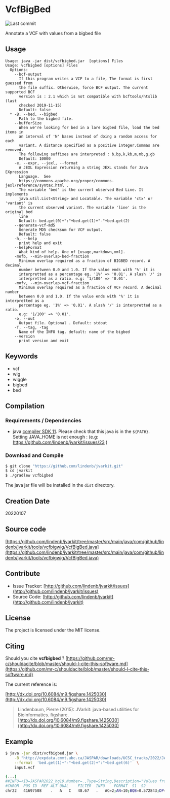 # VcfBigBed

![Last commit](https://img.shields.io/github/last-commit/lindenb/jvarkit.png)

Annotate a VCF with values from a bigbed file


## Usage

```
Usage: java -jar dist/vcfbigbed.jar  [options] Files
Usage: vcfbigbed [options] Files
  Options:
    --bcf-output
      If this program writes a VCF to a file, The format is first guessed from 
      the file suffix. Otherwise, force BCF output. The current supported BCF 
      version is : 2.1 which is not compatible with bcftools/htslib (last 
      checked 2019-11-15)
      Default: false
  * -B, --bed, --bigbed
      Path to the bigbed file.
    --bufferSize
      When we're looking for bed in a lare bigbed file, load the bed items in 
      an interval of 'N' bases instead of doing a random access for each 
      variant. A distance specified as a positive integer.Commas are removed. 
      The following suffixes are interpreted : b,bp,k,kb,m,mb,g,gb
      Default: 10000
    -e, --expr, --jexl, --format
      A JEXL Expression returning a string JEXL stands for Java EXpression 
      Language.  See 
      https://commons.apache.org/proper/commons-jexl/reference/syntax.html . 
      The variable 'bed' is the current observed Bed Line. It implements 
      java.util.List<String> and Locatable. The variable 'ctx' or 'variant' is 
      the current observed variant. The variable 'line' is the original bed 
      line 
      Default: bed.get(0)+":"+bed.get(1)+"-"+bed.get(2)
    --generate-vcf-md5
      Generate MD5 checksum for VCF output.
      Default: false
    -h, --help
      print help and exit
    --helpFormat
      What kind of help. One of [usage,markdown,xml].
    -mofb, --min-overlap-bed-fraction
      Minimum overlap required as a fraction of BIGBED record. A decimal 
      number between 0.0 and 1.0. If the value ends with '%' it is 
      interpretted as a percentage eg. '1%' => '0.01'. A slash '/' is 
      interpretted as a ratio. e.g: '1/100' => '0.01'.
    -mofv, --min-overlap-vcf-fraction
      Minimum overlap required as a fraction of VCF record. A decimal number 
      between 0.0 and 1.0. If the value ends with '%' it is interpretted as a 
      percentage eg. '1%' => '0.01'. A slash '/' is interpretted as a ratio. 
      e.g: '1/100' => '0.01'.
    -o, --out
      Output file. Optional . Default: stdout
    -T, --tag, -tag
      Name of the INFO tag. default: name of the bigbed
    --version
      print version and exit

```


## Keywords

 * vcf
 * wig
 * wiggle
 * bigbed
 * bed


## Compilation

### Requirements / Dependencies

* java [compiler SDK 11](https://jdk.java.net/11/). Please check that this java is in the `${PATH}`. Setting JAVA_HOME is not enough : (e.g: https://github.com/lindenb/jvarkit/issues/23 )


### Download and Compile

```bash
$ git clone "https://github.com/lindenb/jvarkit.git"
$ cd jvarkit
$ ./gradlew vcfbigbed
```

The java jar file will be installed in the `dist` directory.


## Creation Date

20220107

## Source code 

[https://github.com/lindenb/jvarkit/tree/master/src/main/java/com/github/lindenb/jvarkit/tools/vcfbigwig/VcfBigBed.java](https://github.com/lindenb/jvarkit/tree/master/src/main/java/com/github/lindenb/jvarkit/tools/vcfbigwig/VcfBigBed.java)


## Contribute

- Issue Tracker: [http://github.com/lindenb/jvarkit/issues](http://github.com/lindenb/jvarkit/issues)
- Source Code: [http://github.com/lindenb/jvarkit](http://github.com/lindenb/jvarkit)

## License

The project is licensed under the MIT license.

## Citing

Should you cite **vcfbigbed** ? [https://github.com/mr-c/shouldacite/blob/master/should-I-cite-this-software.md](https://github.com/mr-c/shouldacite/blob/master/should-I-cite-this-software.md)

The current reference is:

[http://dx.doi.org/10.6084/m9.figshare.1425030](http://dx.doi.org/10.6084/m9.figshare.1425030)

> Lindenbaum, Pierre (2015): JVarkit: java-based utilities for Bioinformatics. figshare.
> [http://dx.doi.org/10.6084/m9.figshare.1425030](http://dx.doi.org/10.6084/m9.figshare.1425030)


## Example

```bash
$ java -jar dist/vcfbigbed.jar \
	-B "http://expdata.cmmt.ubc.ca/JASPAR/downloads/UCSC_tracks/2022/JASPAR2022_hg19.bb" \
	--format  'bed.get(1)+"-"+bed.get(2)+":"+bed.get(6)'  \
	input.vcf

(...)
##INFO=<ID=JASPAR2022_hg19,Number=.,Type=String,Description="Values from bigbed file: http://expdata.cmmt.ubc.ca/JASPAR/downloads/UCSC_tracks/2022/JASPAR2022_hg19.bb format bed.get(1)+\"-\"+bed.get(2)+\":\"+bed.get(6)">
#CHROM	POS	ID	REF	ALT	QUAL	FILTER	INFO	FORMAT	S1	S2
chr22	41697508	.	A	C	48.67	.	AC=2;AN=10;BQB=0.572843;DP=36;DP4=19,7,3,5;HOB=0.32;ICB=0.425;JASPAR2022_hg19=41697498-41697509:ZBTB12,41697506-41697515:NKX2-8,41697507-41697524:Spi1,41697498-41697509:Stat5a::Stat5b,41697503-41697509:Foxn1,41697507-41697519:ZNF263,41697493-41697509:BCL6,41697503-41697517:TFAP2C,41697502-41697510:NR2C2;MQ=60;MQ0F=0;MQB=1;MQSB=1;RPB=0.658863;SGB=10.3229;VDB=0.693968	GT:PL	0/0:0,9,47	0/0:0,18,73
```


